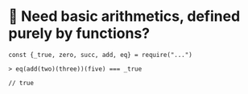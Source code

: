 # 🍷 Need basic arithmetics, defined purely by functions?
```
const {_true, zero, succ, add, eq} = require("...")

> eq(add(two)(three))(five) === _true

// true
```